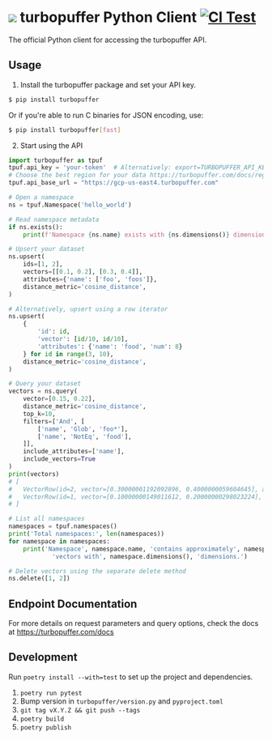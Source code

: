![](https://github.com/turbopuffer/turbopuffer-python/assets/1594638/0482aa50-4665-4998-afd3-78afe56b52f3) turbopuffer Python Client [![CI Test](https://github.com/turbopuffer/turbopuffer-python/actions/workflows/ci_test.yml/badge.svg)](https://github.com/turbopuffer/turbopuffer-python/actions/workflows/ci_test.yml)
=========================

The official Python client for accessing the turbopuffer API.

Usage
-----

1. Install the turbopuffer package and set your API key.
```sh
$ pip install turbopuffer
```
Or if you're able to run C binaries for JSON encoding, use:
```sh
$ pip install turbopuffer[fast]
```

2. Start using the API
```py
import turbopuffer as tpuf
tpuf.api_key = 'your-token'  # Alternatively: export=TURBOPUFFER_API_KEY=your-token
# Choose the best region for your data https://turbopuffer.com/docs/regions
tpuf.api_base_url = "https://gcp-us-east4.turbopuffer.com"

# Open a namespace
ns = tpuf.Namespace('hello_world')

# Read namespace metadata
if ns.exists():
    print(f'Namespace {ns.name} exists with {ns.dimensions()} dimensions and approximately {ns.approx_count()} vectors.')

# Upsert your dataset
ns.upsert(
    ids=[1, 2],
    vectors=[[0.1, 0.2], [0.3, 0.4]],
    attributes={'name': ['foo', 'foos']},
    distance_metric='cosine_distance',
)

# Alternatively, upsert using a row iterator
ns.upsert(
    {
        'id': id,
        'vector': [id/10, id/10],
        'attributes': {'name': 'food', 'num': 8}
    } for id in range(3, 10),
    distance_metric='cosine_distance',
)

# Query your dataset
vectors = ns.query(
    vector=[0.15, 0.22],
    distance_metric='cosine_distance',
    top_k=10,
    filters=['And', [
        ['name', 'Glob', 'foo*'],
        ['name', 'NotEq', 'food'],
    ]],
    include_attributes=['name'],
    include_vectors=True
)
print(vectors)
# [
#   VectorRow(id=2, vector=[0.30000001192092896, 0.4000000059604645], attributes={'name': 'foos'}, dist=0.001016080379486084),
#   VectorRow(id=1, vector=[0.10000000149011612, 0.20000000298023224], attributes={'name': 'foo'}, dist=0.009067952632904053)
# ]

# List all namespaces
namespaces = tpuf.namespaces()
print('Total namespaces:', len(namespaces))
for namespace in namespaces:
    print('Namespace', namespace.name, 'contains approximately', namespace.approx_count(),
            'vectors with', namespace.dimensions(), 'dimensions.')

# Delete vectors using the separate delete method
ns.delete([1, 2])
```

Endpoint Documentation
----------------------

For more details on request parameters and query options, check the docs at https://turbopuffer.com/docs

## Development

Run `poetry install --with=test` to set up the project and dependencies.

1. `poetry run pytest`
2.  Bump version in `turbopuffer/version.py` and `pyproject.toml`
3. `git tag vX.Y.Z && git push --tags`
3. `poetry build`
4. `poetry publish`

